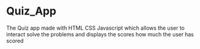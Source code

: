 # Quiz_App

The Quiz app made with HTML CSS Javascript which allows the user to interact solve the problems and displays the scores how much the user has scored
